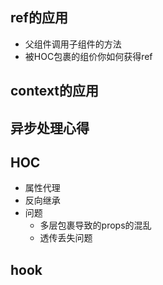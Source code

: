 ## ref的应用
* 父组件调用子组件的方法
* 被HOC包裹的组价你如何获得ref
## context的应用

## 异步处理心得

## HOC
* 属性代理
* 反向继承
* 问题
    * 多层包裹导致的props的混乱
    * 透传丢失问题
## hook

